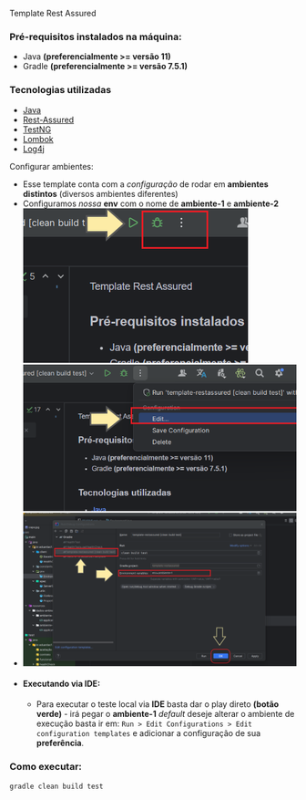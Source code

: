 Template Rest Assured

### Pré-requisitos instalados na máquina:

*  Java **(preferencialmente >= versão 11)**
*  Gradle **(preferencialmente >= versão 7.5.1)**

### Tecnologias utilizadas

*   [Java](https://www.java.com/pt-BR/)
*   [Rest-Assured](https://mvnrepository.com/artifact/io.rest-assured/rest-assured)
*   [TestNG](https://www.devmedia.com.br/artigo-java-magazine-62-testes-avancados-com-o-testng/10825)
*   [Lombok](https://mvnrepository.com/artifact/org.projectlombok/lombok)
*   [Log4j](https://logging.apache.org/log4j/2.x/)

Configurar ambientes:

* Esse template conta com a _configuração_ de rodar em **ambientes distintos** (diversos ambientes diferentes)
* Configuramos _nossa_ **env** com o nome de **ambiente-1** e **ambiente-2**
![passo1.png](img-readme%2Fpasso1.png)
![passo2.png](img-readme%2Fpasso2.png)
* ![passo3.png](img-readme%2Fpasso3.png)
* #### Executando via IDE:
    * Para executar o teste local via **IDE** basta dar o play direto **(botão verde)** - irá pegar o **ambiente-1** _default_
      deseje alterar o ambiente de execução basta ir em: `Run > Edit Configurations > Edit configuration templates` e adicionar a configuração de sua **preferência**.

### Como executar:

```plaintext
gradle clean build test
```
